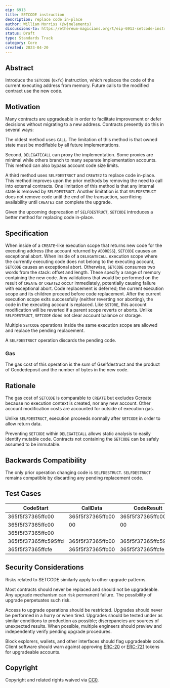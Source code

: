 ```yaml
---
eip: 6913
title: SETCODE instruction
description: replace code in-place
author: William Morriss (@wjmelements)
discussions-to: https://ethereum-magicians.org/t/eip-6913-setcode-instruction/13898
status: Draft
type: Standards Track
category: Core
created: 2023-04-20
---
```


## Abstract

Introduce the `SETCODE` (`0xfc`) instruction, which replaces the code of the current executing address from memory.
Future calls to the modified contract use the new code.

## Motivation

Many contracts are upgradeable in order to facilitate improvement or defer decisions without migrating to a new address.
Contracts presently do this in several ways:

The oldest method uses `CALL`.
The limitation of this method is that owned state must be modifiable by all future implementations.

Second, `DELEGATECALL` can proxy the implementation.
Some proxies are minimal while others branch to many separate implementation accounts.
This method can also bypass account code size limits.

A third method uses `SELFDESTRUCT` and `CREATE2` to replace code in-place.
This method improves upon the prior methods by removing the need to call into external contracts.
One limitation of this method is that any internal state is removed by `SELFDESTRUCT`.
Another limitation is that `SELFDESTRUCT` does not remove code until the end of the transaction, sacrificing availability until `CREATE2` can complete the upgrade.

Given the upcoming deprecation of `SELFDESTRUCT`, `SETCODE` introduces a better method for replacing code in-place.

## Specification

When inside of a `CREATE`-like execution scope that returns new code for the executing address (the account returned by `ADDRESS`), `SETCODE` causes an exceptional abort.
When inside of a `DELEGATECALL` execution scope where the currently executing code does not belong to the executing account, `SETCODE` causes an exceptional abort.
Otherwise, `SETCODE` consumes two words from the stack: offset and length.
These specify a range of memory containing the new code.
Any validations that would be performed on the result of `CREATE` or `CREATE2` occur immediately, potentially causing failure with exceptional abort.
Code replacement is deferred; the current execution scope and its children proceed before code replacement.
After the current execution scope exits successfully (neither reverting nor aborting), the code in the executing account is replaced.
Like `SSTORE`, this account modification will be reverted if a parent scope reverts or aborts.
Unlike `SELFDESTRUCT`, `SETCODE` does not clear account balance or storage.

Multiple `SETCODE` operations inside the same execution scope are allowed and replace the pending replacement.

A `SELFDESTRUCT` operation discards the pending code.

### Gas

The gas cost of this operation is the sum of Gselfdestruct and the product of Gcodedeposit and the number of bytes in the new code.

## Rationale

The gas cost of `SETCODE` is comparable to `CREATE` but excludes Gcreate because no execution context is created, nor any new account.
Other account modification costs are accounted for outside of execution gas.

Unlike `SELFDESTRUCT`, execution proceeds normally after `SETCODE` in order to allow return data.

Preventing `SETCODE` within `DELEGATECALL` allows static analysis to easily identify mutable code.
Contracts not containing the `SETCODE` can be safely assumed to be immutable.

## Backwards Compatibility

The only prior operation changing code is `SELFDESTRUCT`.
`SELFDESTRUCT` remains compatible by discarding any pending replacement code.

## Test Cases

| CodeStart            | CallData         | CodeResult           | Gas  |
|----------------------|------------------|----------------------|------|
| 365f5f37365ffc00     | 365f5f37365ffc00 | 365f5f37365ffc00     | 6613 |
| 365f5f37365ffc00     | 00               | 00                   | 5213 |
| 365f5f37365ffc00     |                  |                      | 5013 |
| 365f5f37365ffc595ffd | 365f5f37365ffc00 | 365f5f37365ffc595ffd | 6617 |
| 365f5f37365ffcfe     | 365f5f37365ffc00 | 365f5f37365ffcfe     |  all |

## Security Considerations

Risks related to SETCODE similarly apply to other upgrade patterns.

Most contracts should never be replaced and should not be upgradeable.
Any upgrade mechanism can risk permanent failure.
The possibility of upgrade perpetuates such risk.

Access to upgrade operations should be restricted.
Upgrades should never be performed in a hurry or when tired.
Upgrades should be tested under as similar conditions to production as possible; discrepancies are sources of unexpected results.
When possible, multiple engineers should preview and independently verify pending upgrade procedures.

Block explorers, wallets, and other interfaces should flag upgradeable code.
Client software should warn against approving [ERC-20](./eip-20.md) or [ERC-721](./eip-721.md) tokens for upgradeable accounts.

## Copyright

Copyright and related rights waived via [CC0](../LICENSE.md).
